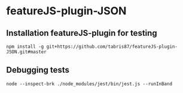 # featureJS-plugin-JSON

## Installation featureJS-plugin for testing
```npm install -g git+https://github.com/tabris87/featureJS-plugin-JSON.git#master```

## Debugging tests
```node --inspect-brk ./node_modules/jest/bin/jest.js --runInBand```